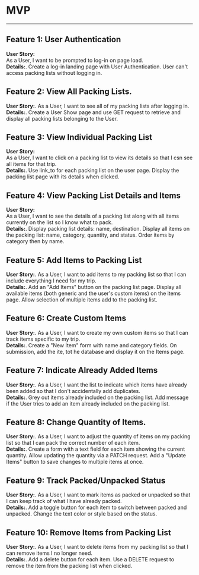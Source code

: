 # MVP

---

## Feature 1: User Authentication

**User Story:**  
As a User, I want to be prompted to log-in on page load.  
**Details:**.
Create a log-in landing page with User Authentication. User can't access packing lists without logging in.

## Feature 2: View All Packing Lists.

**User Story:**.
As a User, I want to see all of my packing lists after logging in.  
**Details:**.
Create a User Show page and use GET request to retrieve and display all packing lists belonging to the User.

## Feature 3: View Individual Packing List

**User Story:**  
As a User, I want to click on a packing list to view its details so that I csn see all items for that trip.  
**Details:**.
Use link_to for each packing list on the user page. Display the packing list page with its details when clicked.

## Feature 4: View Packing List Details and Items

**User Story:**  
As a User, I want to see the details of a packing list along with all items currently on the list so I know what to pack.  
**Details:**.
Display packing list details: name, destination. Display all items on the packing list: name, category, quantity, and status. Order items by category then by name.

## Feature 5: Add Items to Packing List

**User Story:**.
As a User, I want to add items to my packing list so that I can include everything I need for my trip.  
**Details:**.
Add an "Add Items" button on the packing list page. Display all available items (both generic and the user's custom items) on the items page. Allow selection of multiple items add to the packing list.

## Feature 6: Create Custom Items

**User Story:**.
As a User, I want to create my own custom items so that I can track items specific to my trip.  
**Details:**.
Create a "New Item" form with name and category fields. On submission, add the ite, tot he database and display it on the Items page.

## Feature 7: Indicate Already Added Items

**User Story:**.
As a User, I want the list to indicate which items have already been added so that I don't accidentally add duplicates.  
**Details:**.
Grey out items already included on the packing list. Add message if the User tries to add an item already included on the packing list.

## Feature 8: Change Quantity of Items.

**User Story:**.
As a User, I want to adjust the quantity of items on my packing list so that I can pack the correct number of each item.  
**Details:**.
Create a form with a text field for each item showing the current quantity. Allow updating the quantity via a PATCH request. Add a "Update Items" button to save changes to multiple items at once.

## Feature 9: Track Packed/Unpacked Status

**User Story:**.
As a User, I want to mark items as packed or unpacked so that I can keep track of what I have already packed.  
**Details:**.
Add a toggle button for each item to switch between packed and unpacked. Change the text color or style based on the status.

## Feature 10: Remove Items from Packing List

**User Story:**.
As a User, I want to delete items from my packing list so that I can remove items I no longer need.  
**Details:**.
Add a delete button for each item. Use a DELETE request to remove the item from the packing list when clicked.
